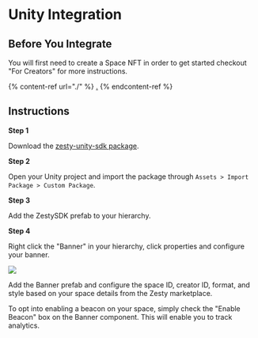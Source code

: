 # Unity Integration

## Before You Integrate

You will first need to create a Space NFT in order to get started checkout "For Creators" for more instructions.

{% content-ref url="./" %}
[.](./)
{% endcontent-ref %}

## Instructions

**Step 1**

Download the [zesty-unity-sdk package](https://ipfs.io/ipns/lib.zesty.market/zesty-unity-sdk.unitypackage).

**Step 2**

Open your Unity project and import the package through `Assets > Import Package > Custom Package`.

**Step 3**

Add the ZestySDK prefab to your hierarchy.

**Step 4**

Right click the "Banner" in your hierarchy, click properties and configure your banner.

![](https://i.imgur.com/5rd6OnP.png)

Add the Banner prefab and configure the space ID, creator ID, format, and style based on your space details from the Zesty marketplace.

To opt into enabling a beacon on your space, simply check the "Enable Beacon" box on the Banner component. This will enable you to track analytics.
